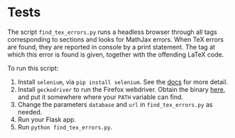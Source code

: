 Tests
=====

The script `find_tex_errors.py` runs a headless browser through all tags
corresponding to sections and looks for MathJax errors. When TeX errors are
found, they are reported in console by a print statement. The tag at which this
error is found is given, together with the offending LaTeX code.

To run this script:

  1. Install `selenium`, via `pip install selenium`. See the
  [docs](https://selenium-python.readthedocs.io/) for more detail.
  2. Install `geckodriver` to run the Firefox webdriver. Obtain the binary
  [here](https://github.com/mozilla/geckodriver/releases), and put it somewhere
  where your `PATH` variable can find.
  3. Change the parameters `database` and `url` in `find_tex_errors.py` as
  needed.
  4. Run your Flask app.
  5. Run `python find_tex_errors.py`.

